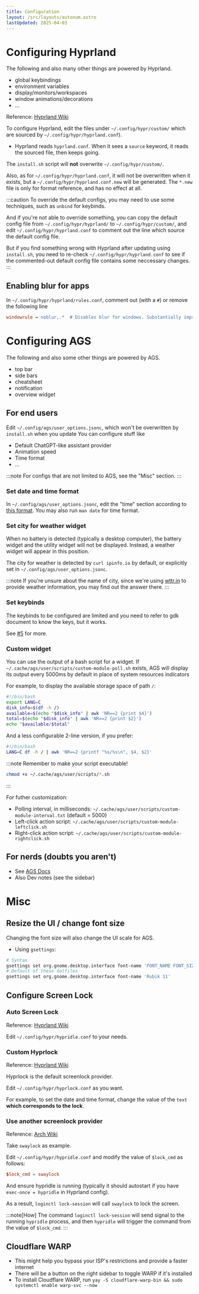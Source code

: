 ```yaml
---
title: Configuration
layout: /src/layouts/autonum.astro
lastUpdated: 2025-04-03
---
```


# Configuring Hyprland
The following and also many other things are powered by Hyprland.
- global keybindings
- environment variables
- display/monitors/workspaces
- window animations/decorations
- ...

Reference: [Hyprland Wiki](https://wiki.hyprland.org/)

To configure Hyprland, edit the files under `~/.config/hypr/custom/` which are sourced by `~/.config/hypr/hyprland.conf`).
- Hyprland reads `hyprland.conf`. When it sees a `source` keyword, it reads the sourced file, then keeps going.

The `install.sh` script will **not** overwrite `~/.config/hypr/custom/`.

Also, as for `~/.config/hypr/hyprland.conf`, it will not be overwritten when it exists, but a `~/.config/hypr/hyprland.conf.new` will be generated. The `*.new` file is only for format reference, and has no effect at all.

:::caution
To override the default configs, you may need to use some techniques, such as `unbind` for keybinds.

And if you're not able to override something, you can copy the default config file from `~/.config/hypr/hyprland/` to `~/.config/hypr/custom/`, and edit `~/.config/hypr/hyprland.conf` to comment out the line which source the default config file.

But if you find something wrong with Hyprland after updating using `install.sh`, you need to re-check `~/.config/hypr/hyprland.conf` to see if the commented-out default config file contains some neccessary changes.
:::

## Enabling blur for apps
In `~/.config/hypr/hyprland/rules.conf`, comment out (with a `#`) or remove the following line
```ini
windowrule = noblur,.*  # Disables blur for windows. Substantially improves performance.
```

# Configuring AGS
The following and also some other things are powered by AGS.
- top bar
- side bars
- cheatsheet
- notification
- overview widget

## For end users
Edit `~/.config/ags/user_options.jsonc`, which won't be overwritten by `install.sh` when you update
You can configure stuff like
- Default ChatGPT-like assistant provider
- Animation speed
- Time format
- ...

:::note
For configs that are not limited to AGS, see the "Misc" section.
:::
### Set date and time format

In `~/.config/ags/user_options.jsonc`, edit the "time" section according to [this format](https://docs.gtk.org/glib/method.DateTime.format.html).
You may also run `man date` for time format.

### Set city for weather widget
When no battery is detected (typically a desktop computer), the battery widget and the utility widget will not be displayed.
Instead, a weather widget will appear in this position.

The city for weather is detected by `curl ipinfo.io` by default, or explicitly set in `~/.config/ags/user_options.jsonc`.

:::note
If you're unsure about the name of city,
since we're using [wttr.in](https://github.com/chubin/wttr.in) to provide weather information, you may find out the answer there.
:::

### Set keybinds
The keybinds to be configured are limited and you need to refer to gdk document to know the keys, but it works.

See [#5](https://github.com/end-4/dots-hyprland-wiki/issues/5) for more.
### Custom widget
You can use the output of a bash script for a widget. If `~/.cache/ags/user/scripts/custom-module-poll.sh` exists, AGS will display its output every 5000ms by default in place of system resources indicators

For example, to display the available storage space of path `/`:
```bash title="~/.cache/ags/user/scripts/custom-module-poll.sh"
#!/bin/bash
export LANG=C
disk_info=$(df -h /)
available=$(echo "$disk_info" | awk 'NR==2 {print $4}')
total=$(echo "$disk_info" | awk 'NR==2 {print $2}')
echo "$available/$total"
```
And a less configurable 2-line version, if you prefer:
```bash title="~/.cache/ags/user/scripts/custom-module-poll.sh"
#!/bin/bash
LANG=C df -h / | awk 'NR==2 {printf "%s/%s\n", $4, $2}'
```

:::note
Remember to make your script executable!
```bash
chmod +x ~/.cache/ags/user/scripts/*.sh
```
:::

For futher customization:
- Polling interval, in milliseconds: `~/.cache/ags/user/scripts/custom-module-interval.txt` (default = 5000)
- Left-click action script: `~/.cache/ags/user/scripts/custom-module-leftclick.sh`
- Right-click action script: `~/.cache/ags/user/scripts/custom-module-rightclick.sh`
## For nerds (doubts you aren't)
- See [AGS Docs](https://aylur.github.io/ags-docs)
- Also Dev notes (see the sidebar)


# Misc
## Resize the UI / change font size
Changing the font size will also change the UI scale for AGS.
- Using `gsettings`:
```bash
# Syntax
gsettings set org.gnome.desktop.interface font-name 'FONT_NAME FONT_SIZE'
# Default of these dotfiles
gsettings set org.gnome.desktop.interface font-name 'Rubik 11'
```

## Configure Screen Lock
### Auto Screen Lock
Reference: [Hyprland Wiki](https://wiki.hyprland.org/Hypr-Ecosystem/hypridle/)

Edit `~/.config/hypr/hypridle.conf` to your needs.
### Custom Hyprlock
Reference: [Hyprland Wiki](https://wiki.hyprland.org/Hypr-Ecosystem/hyprlock/)

Hyprlock is the default screenlock provider.

Edit `~/.config/hypr/hyprlock.conf` as you want.

For example, to set the date and time format, change the value of the `text` **which corresponds to the lock**.
### Use another screenlock provider
Reference: [Arch Wiki](https://wiki.archlinux.org/title/Session_lock)

Take `swaylock` as example.

Edit `~/.config/hypr/hypridle.conf` and modify the value of `$lock_cmd` as follows:
```conf
$lock_cmd = swaylock
```
And ensure hypridle is running (typically it should autostart if you have `exec-once = hypridle` in Hyprland config).

As a result, `loginctl lock-session` will call `swaylock` to lock the screen.

:::note[How]
The command `loginctl lock-session` will send signal to the running `hypridle` process, and then `hypridle` will trigger the command from the value of `$lock_cmd`.
:::

## Cloudflare WARP
- This might help you bypass your ISP's restrictions and provide a faster internet
- There will be a button on the right sidebar to toggle WARP if it's installed
- To install Cloudflare WARP, run `yay -S cloudflare-warp-bin && sudo systemctl enable warp-svc --now`

